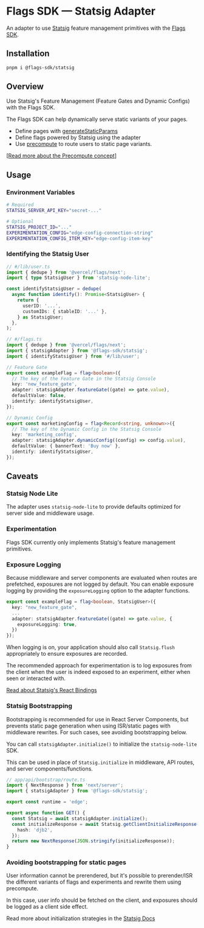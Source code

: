 # Flags SDK — Statsig Adapter

An adapter to use [Statsig](https://github.com/statsig/statsig-node-lite) feature management primitives with the [Flags SDK](https://flags-sdk.dev/).

## Installation

```bash
pnpm i @flags-sdk/statsig
```

## Overview

Use Statsig's Feature Management (Feature Gates and Dynamic Configs) with the Flags SDK.

The Flags SDK can help dynamically serve static variants of your pages.

- Define pages with [generateStaticParams](https://nextjs.org/docs/app/api-reference/functions/generate-static-params#all-paths-at-runtime)
- Define flags powered by Statsig using the adapter
- Use [precompute](https://flags-sdk.dev/concepts/precompute#export-flags-to-be-precomputed) to route users to static page variants.

[[Read more about the Precompute concept](https://flags-sdk.dev/concepts/precompute)]

## Usage

### Environment Variables

```bash
# Required
STATSIG_SERVER_API_KEY="secret-..."

# Optional
STATSIG_PROJECT_ID="..."
EXPERIMENTATION_CONFIG="edge-config-connection-string"
EXPERIMENTATION_CONFIG_ITEM_KEY="edge-config-item-key"
```

### Identifying the Statsig User

```ts
// #/lib/user.ts
import { dedupe } from '@vercel/flags/next';
import { type StatsigUser } from 'statsig-node-lite';

const identifyStatsigUser = dedupe(
  async function identify(): Promise<StatsigUser> {
    return {
      userID: '...',
      customIDs: { stableID: '...' },
    } as StatsigUser;
  },
);
```

```ts
// #/flags.ts
import { dedupe } from '@vercel/flags/next';
import { statsigAdapter } from '@flags-sdk/statsig';
import { identifyStatsigUser } from '#/lib/user';

// Feature Gate
export const exampleFlag = flag<boolean>({
  // The key of the Feature Gate in the Statsig Console
  key: 'new_feature_gate',
  adapter: statsigAdapter.featureGate((gate) => gate.value),
  defaultValue: false,
  identify: identifyStatsigUser,
});

// Dynamic Config
export const marketingConfig = flag<Record<string, unknown>>({
  // The key of the Dynamic Config in the Statsig Console
  key: 'marketing_config',
  adapter: statsigAdapter.dynamicConfig((config) => config.value),
  defaultValue: { bannerText: 'Buy now' },
  identify: identifyStatsigUser,
});
```

## Caveats

### Statsig Node Lite

The adapter uses `statsig-node-lite` to provide defaults optimized for server side and middleware usage.

### Experimentation

Flags SDK currently only implements Statsig's feature management primitives.

### Exposure Logging

Because middleware and server components are evaluated when routes are prefetched, exposures are not logged by default. You can enable exposure logging by providing the `exposureLogging` option to the adapter functions.

```ts
export const exampleFlag = flag<boolean, StatsigUser>({
  key: "new_feature_gate",
  ...
  adapter: statsigAdapter.featureGate((gate) => gate.value, {
    exposureLogging: true,
  })
});
```

When logging is on, your application should also call `Statsig.flush` appropriately to ensure exposures are recorded.

The recommended approach for experimentation is to log exposures from the client when
the user is indeed exposed to an experiment, either when seen or interacted with.

[Read about Statsig's React Bindings](https://docs.statsig.com/client/javascript-sdk/react#basics-get-experiment)

### Statsig Bootstrapping

Bootstrapping is recommended for use in React Server Components, but prevents static page generation when using ISR/static pages with middleware rewrites. For such cases,
see avoiding bootstrapping below.

You can call `statsigAdapter.initialize()` to initialize the `statsig-node-lite` SDK.

This can be used in place of `Statsig.initialize` in middleware, API routes, and server components/functions.

```ts
// app/api/bootstrap/route.ts
import { NextResponse } from 'next/server';
import { statsigAdapter } from '@flags-sdk/statsig';

export const runtime = 'edge';

export async function GET() {
  const Statsig = await statsigAdapter.initialize();
  const initializeResponse = await Statsig.getClientInitializeResponse(user, {
    hash: 'djb2',
  });
  return new NextResponse(JSON.stringify(initializeResponse));
}
```

### Avoiding bootstrapping for static pages

User information cannot be prerendered, but it's possible to prerender/ISR the
different variants of flags and experiments and rewrite them using precompute.

In this case, user info should be fetched on the client, and exposures should
be logged as a client side effect.

Read more about initialization strategies in the [Statsig Docs](https://docs.statsig.com/client/javascript-sdk/init-strategies)
